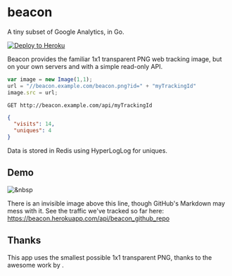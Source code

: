# beacon
A tiny subset of Google Analytics, in Go.

[![Deploy to Heroku](https://www.herokucdn.com/deploy/button.png)](https://heroku.com/deploy)

Beacon provides the familiar 1x1 transparent PNG web tracking image, but on your own servers and with a simple read-only API.

```javascript
var image = new Image(1,1);
url = "//beacon.example.com/beacon.png?id=" + "myTrackingId" 
image.src = url;
```

`GET http://beacon.example.com/api/myTrackingId`
```json
{
  "visits": 14,
  "uniques": 4
}
```

Data is stored in Redis using HyperLogLog for uniques.

## Demo

![&nbsp](https://beacon.herokuapp.com/beacon.png?id=beacon_github_repo)

There is an invisible image above this line, though GitHub's Markdown may mess with it. See the traffic we've tracked so far here: https://beacon.herokuapp.com/api/beacon_github_repo

## Thanks

This app uses the smallest possible 1x1 transparent PNG, thanks to the awesome work by [](http://garethrees.org/2007/11/14/pngcrush/).
